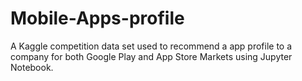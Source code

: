 # Mobile-Apps-profile
A Kaggle competition data set used to recommend a app profile to a company for both Google Play and App Store Markets using Jupyter Notebook.
